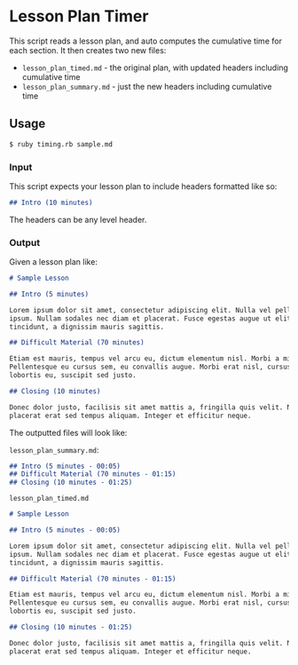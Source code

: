 # Lesson Plan Timer

This script reads a lesson plan, and auto computes the cumulative time for
each section. It then creates two new files:

* `lesson_plan_timed.md` - the original plan, with updated headers including cumulative time
* `lesson_plan_summary.md` - just the new headers including cumulative time

## Usage

```bash
$ ruby timing.rb sample.md
```

### Input
This script expects your lesson plan to include headers formatted like so:

```markdown
## Intro (10 minutes)
```

The headers can be any level header.

### Output

Given a lesson plan like:

```markdown
# Sample Lesson

## Intro (5 minutes)

Lorem ipsum dolor sit amet, consectetur adipiscing elit. Nulla vel pellentesque
ipsum. Nullam sodales nec diam et placerat. Fusce egestas augue ut elit
tincidunt, a dignissim mauris sagittis.

## Difficult Material (70 minutes)

Etiam est mauris, tempus vel arcu eu, dictum elementum nisl. Morbi a mi ante.
Pellentesque eu cursus sem, eu convallis augue. Morbi erat nisl, cursus eu
lobortis eu, suscipit sed justo.

## Closing (10 minutes)

Donec dolor justo, facilisis sit amet mattis a, fringilla quis velit. Nullam
placerat erat sed tempus aliquam. Integer et efficitur neque.
```

The outputted files will look like:

`lesson_plan_summary.md`:
```markdown
## Intro (5 minutes - 00:05)
## Difficult Material (70 minutes - 01:15)
## Closing (10 minutes - 01:25)
```

`lesson_plan_timed.md`
```markdown
# Sample Lesson

## Intro (5 minutes - 00:05)

Lorem ipsum dolor sit amet, consectetur adipiscing elit. Nulla vel pellentesque
ipsum. Nullam sodales nec diam et placerat. Fusce egestas augue ut elit
tincidunt, a dignissim mauris sagittis.

## Difficult Material (70 minutes - 01:15)

Etiam est mauris, tempus vel arcu eu, dictum elementum nisl. Morbi a mi ante.
Pellentesque eu cursus sem, eu convallis augue. Morbi erat nisl, cursus eu
lobortis eu, suscipit sed justo.

## Closing (10 minutes - 01:25)

Donec dolor justo, facilisis sit amet mattis a, fringilla quis velit. Nullam
placerat erat sed tempus aliquam. Integer et efficitur neque.
```
